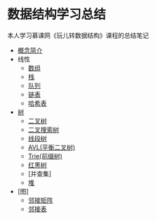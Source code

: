 # 数据结构学习总结
本人学习慕课网《玩儿转数据结构》课程的总结笔记
* [概念简介](https://github.com/Ywfy/Learning-Data-Structure/blob/master/Introduction.md)
* 线性
  * [数组](https://github.com/Ywfy/Learning-Data-Structure/blob/master/Arrays/README.md)
  * [栈](https://github.com/Ywfy/Learning-Data-Structure/blob/master/Stack%20And%20Queue/README.md)
  * [队列](https://github.com/Ywfy/Learning-Data-Structure/blob/master/Stack%20And%20Queue/Queue.md)
  * [链表]()
  * [哈希表]()
* [树]()
  * [二叉树]()
  * [二叉搜索树]()
  * [线段树]()
  * [AVL(平衡二叉树)]()
  * [Trie(前缀树)]()
  * [红黑树]()
  * [并查集]
  * [堆]()
* [图]
  * [邻接矩阵]()
  * [邻接表]()
  
